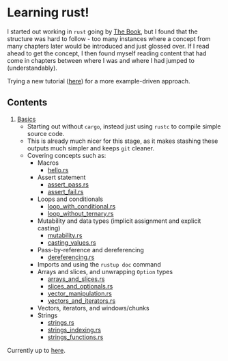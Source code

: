 # Learning rust!

I started out working in `rust` going by [The Book](https://doc.rust-lang.org/book/), but I found that the structure was hard to follow - too many instances where a concept from many chapters later would be introduced and just glossed over. If I read ahead to get the concept, I then found myself reading content that had come in chapters between where I was and where I had jumped to (understandably).

Trying a new tutorial ([here](https://stevedonovan.github.io/rust-gentle-intro/)) for a more example-driven approach.

## Contents

1. [Basics](https://stevedonovan.github.io/rust-gentle-intro/1-basics.html)
   * Starting out without `cargo`, instead just using `rustc` to compile simple source code.
   * This is already much nicer for this stage, as it makes stashing these outputs much simpler and keeps `git` cleaner.
   * Covering concepts such as:
     * Macros
       * [hello.rs](1.basics/hello.rs)
     * Assert statement
       * [assert_pass.rs](1.basics/assert_pass.rs)
       * [assert_fail.rs](1.basics/assert_fail.rs)
     * Loops and conditionals
       * [loop_with_conditional.rs](1.basics/loop_with_conditional.rs)
       * [loop_without_ternary.rs](1.basics/loop_without_ternary.rs)
     * Mutability and data types (implicit assignment and explicit casting)
       * [mutability.rs](1.basics/mutability.rs)
       * [casting_values.rs](1.basics/casting_values.rs)
     * Pass-by-reference and dereferencing
       * [dereferencing.rs](1.basics/dereferencing.rs)
     * Imports and using the `rustup doc` command
     * Arrays and slices, and unwrapping `Option` types
       * [arrays_and_slices.rs](1.basics/arrays_and_slices.rs)
       * [slices_and_optionals.rs](1.basics/slices_and_optionals.rs)
       * [vector_manipulation.rs](1.basics/vector_manipulation.rs)
       * [vectors_and_iterators.rs](1.basics/vectors_and_iterators.rs)
     * Vectors, iterators, and windows/chunks
     * Strings
       * [strings.rs](1.basics/strings.rs)
       * [strings_indexing.rs](1.basics/strings_indexing.rs)
       * [strings_functions.rs](1.basics/strings_functions.rs)

Currently up to [here](https://stevedonovan.github.io/rust-gentle-intro/1-basics.html#interlude-getting-command-line-arguments).
